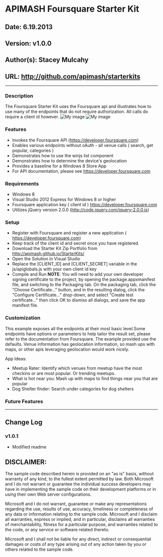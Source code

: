 # APIMASH Foursquare Starter Kit
## Date: 6.19.2013
## Version: v1.0.0
## Author(s): Stacey Mulcahy
## URL: http://github.com/apimash/starterkits

----------
### Description
The Foursquare Starter Kit uses the Foursquare api and illustrates how to use many of the endpoints that do not require authorization. All calls do require a client id however.
![My image](image.png) 
![My image](image1.png) 

### Features
 - Invokes the Foursquare API (https://developer.foursquare.com)
 - Enables various endpoints without oAuth - all venue calls ( search, get popular, categories ) 
 - Demonstrates how to use the winjs list component
 - Demonstrates how to determine the device's geolocation
 - Provides a baseline for a Windows 8 Store App
 - For API documentation, please see https://developer.foursquare.com

### Requirements

 - Windows 8
 - Visual Studio 2012 Express for Windows 8 or higher
 - Foursquare application key ( client id ) https://developer.foursquare.com
 - Utilizes jQuery version 2.0.0 (http://code.jquery.com/jquery-2.0.0.js)

### Setup

 - Register with Foursquare and register a new application ( https://developer.foursquare.com)
 - Keep track of the client id and secret once you have registered.
 - Download the Starter Kit Zip Portfolio from http://apimash.github.io/StarterKits/
 - Open the Solution in Visual Studio
 - Replace the [CLIENT_ID] and [CLIENT_SECRET] variable in the js/apiglobals.js with your own client id key
 - Compile and Run
 **NOTE**: You will need to add your own developer signing certificate to the project, by opening the package.appxmanifest file, and switching to the Packaging tab. On the packaging tab, click the "Choose Certificate..." button, and in the resulting dialog, click the "Configure Certificate..." drop-down, and select "Create test certificate..." then click OK to dismiss all dialogs, and save the app manifest file.

### Customization
This example exposes all the endpoints at their most basic level.Some endpoints have options or parameters to help tailor the result set, please refer to the documentation from Foursquare. The example provided use the defaults.  Venue information has geolocation information, so mash ups with maps, or other apis leveraging geolocation would work nicely.

App Ideas:
- Meetup Rater: Identify which venues from meetup have the most checkins or are most popular. Or trending meetups. 
- What is hot near you: Mash up with maps to find things near you that are popular
- Dog Shelter finder: Search under categories for dog shelters 

### Future Features


----------

## Change Log
### v1.0.1
- Modified readme

## DISCLAIMER: 
 
The sample code described herein is provided on an "as is" basis, without warranty of any kind, to the fullest extent permitted by law. Both Microsoft and I do not warrant or guarantee the individual success developers may have in implementing the sample code on their development platforms or in using their own Web server configurations. 
 
Microsoft and I do not warrant, guarantee or make any representations regarding the use, results of use, accuracy, timeliness or completeness of any data or information relating to the sample code. Microsoft and I disclaim all warranties, express or implied, and in particular, disclaims all warranties of merchantability, fitness for a particular purpose, and warranties related to the code, or any service or software related thereto. 
 
Microsoft and I shall not be liable for any direct, indirect or consequential damages or costs of any type arising out of any action taken by you or others related to the sample code.


